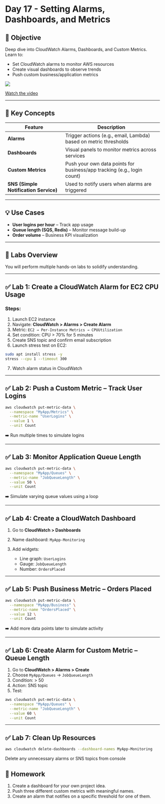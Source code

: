 ﻿# Day 17 - Setting Alarms, Dashboards, and Metrics

## 🎯 Objective

Deep dive into CloudWatch Alarms, Dashboards, and Custom Metrics. Learn to:

* Set CloudWatch alarms to monitor AWS resources
* Create visual dashboards to observe trends
* Push custom business/application metrics


[![](https://img.youtube.com/vi/PMMAyPLXdGc/0.jpg)](https://www.youtube.com/watch?v=PMMAyPLXdGc)

[Watch the video](https://www.youtube.com/watch?v=PMMAyPLXdGc)

---

## 🧠 Key Concepts

| Feature                               | Description                                                             |
| ------------------------------------- | ----------------------------------------------------------------------- |
| **Alarms**                            | Trigger actions (e.g., email, Lambda) based on metric thresholds        |
| **Dashboards**                        | Visual panels to monitor metrics across services                        |
| **Custom Metrics**                    | Push your own data points for business/app tracking (e.g., login count) |
| **SNS (Simple Notification Service)** | Used to notify users when alarms are triggered                          |

---

## 💡 Use Cases

* **User logins per hour** – Track app usage
* **Queue length (SQS, Redis)** – Monitor message build-up
* **Order volume** – Business KPI visualization

---

## 🧪 Labs Overview

You will perform multiple hands-on labs to solidify understanding.

---

## ✅ Lab 1: Create a CloudWatch Alarm for EC2 CPU Usage

### Steps:

1. Launch EC2 instance
2. Navigate: **CloudWatch > Alarms > Create Alarm**
3. Metric: `EC2 → Per-Instance Metrics → CPUUtilization`
4. Set condition: CPU > 70% for 5 minutes
5. Create SNS topic and confirm email subscription
6. Launch stress test on EC2:

```bash
sudo apt install stress -y
stress --cpu 1 --timeout 300
```

7. Watch alarm status in CloudWatch

---

## ✅ Lab 2: Push a Custom Metric – Track User Logins

```bash
aws cloudwatch put-metric-data \
  --namespace "MyApp/Metrics" \
  --metric-name "UserLogins" \
  --value 1 \
  --unit Count
```

➡️ Run multiple times to simulate logins

---

## ✅ Lab 3: Monitor Application Queue Length

```bash
aws cloudwatch put-metric-data \
  --namespace "MyApp/Queues" \
  --metric-name "JobQueueLength" \
  --value 50 \
  --unit Count
```

➡️ Simulate varying queue values using a loop

---

## ✅ Lab 4: Create a CloudWatch Dashboard

1. Go to **CloudWatch > Dashboards**
2. Name dashboard: `MyApp-Monitoring`
3. Add widgets:

   * Line graph: `UserLogins`
   * Gauge: `JobQueueLength`
   * Number: `OrdersPlaced`

---

## ✅ Lab 5: Push Business Metric – Orders Placed

```bash
aws cloudwatch put-metric-data \
  --namespace "MyApp/Business" \
  --metric-name "OrdersPlaced" \
  --value 12 \
  --unit Count
```

➡️ Add more data points later to simulate activity

---

## ✅ Lab 6: Create Alarm for Custom Metric – Queue Length

1. Go to **CloudWatch > Alarms > Create**
2. Choose `MyApp/Queues` → `JobQueueLength`
3. Condition: > 50
4. Action: SNS topic
5. Test:

```bash
aws cloudwatch put-metric-data \
  --namespace "MyApp/Queues" \
  --metric-name "JobQueueLength" \
  --value 60 \
  --unit Count
```

---

## ✅ Lab 7: Clean Up Resources

```bash
aws cloudwatch delete-dashboards --dashboard-names MyApp-Monitoring
```

Delete any unnecessary alarms or SNS topics from console

## 📘 Homework

1. Create a dashboard for your own project idea.
2. Push three different custom metrics with meaningful names.
3. Create an alarm that notifies on a specific threshold for one of them.


